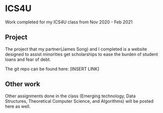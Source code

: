 # ICS4U
Work completed for my ICS4U class from Nov 2020 - Feb 2021


## Project

The project that my partner(James Song) and I completed is a website designed to assist minorities get scholarships to ease the burden of student loans and fear of debt.

The git repo can be found here: [INSERT LINK]

## Other work

Other assignments done in the class (Emerging technology, Data Structures, Theoretical Computer Science, and Algorithms) will be posted here as well.
